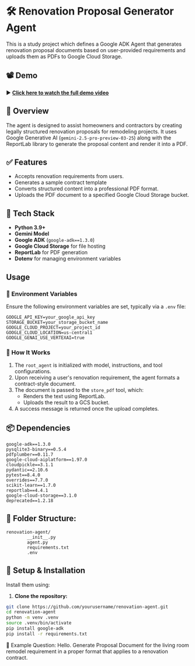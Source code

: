 # 🛠️ Renovation Proposal Generator Agent

This is a study project which defines a Google ADK Agent that generates renovation proposal documents based on user-provided requirements and uploads them as PDFs to Google Cloud Storage.


## 📽️ Demo

▶️ **[Click here to watch the full demo video](media/renovation-proposal-agent.mp4)**  

## 🚀 Overview

The agent is designed to assist homeowners and contractors by creating legally structured renovation proposals for remodeling projects. It uses Google Generative AI (`gemini-2.5-pro-preview-03-25`) along with the ReportLab library to generate the proposal content and render it into a PDF.

## ✅ Features

- Accepts renovation requirements from users.
- Generates a sample contract template
- Converts structured content into a professional PDF format.
- Uploads the PDF document to a specified Google Cloud Storage bucket.

## 🧱 Tech Stack
- **Python 3.9+**
- **Gemini Model**
- **Google ADK** (`google-adk==1.3.0`)
- **Google Cloud Storage** for file hosting
- **ReportLab** for PDF generation
- **Dotenv** for managing environment variables

## Usage

### 🔐 Environment Variables

Ensure the following environment variables are set, typically via a `.env` file:

```
GOOGLE_API_KEY=your_google_api_key
STORAGE_BUCKET=your_storage_bucket_name
GOOGLE_CLOUD_PROJECT=your_project_id
GOOGLE_CLOUD_LOCATION=us-central1
GOOGLE_GENAI_USE_VERTEXAI=true
```


### 🧠 How It Works

1. The `root_agent` is initialized with model, instructions, and tool configurations.
2. Upon receiving a user's renovation requirement, the agent formats a contract-style document.
3. The document is passed to the `store_pdf` tool, which:
   - Renders the text using ReportLab.
   - Uploads the result to a GCS bucket.
4. A success message is returned once the upload completes.

## 📦 Dependencies

```
google-adk==1.3.0
pysqlite3-binary==0.5.4
pdfplumber==0.11.7
google-cloud-aiplatform==1.97.0
cloudpickle==3.1.1
pydantic==2.10.6
pytest==8.4.0
overrides==7.7.0
scikit-learn==1.7.0
reportlab==4.4.1
google-cloud-storage==3.1.0
deprecated==1.2.18
```

## 📂 Folder Structure:
```
renovation-agent/
        __init__.py
        agent.py
        requirements.txt
        .env
```

## 🔧 Setup & Installation
Install them using:
1. **Clone the repository:**

```bash
git clone https://github.com/yourusername/renovation-agent.git
cd renovation-agent
python -m venv .venv
source .venv/bin/activate
pip install google-adk
pip install -r requirements.txt
```

📌 Example Question: Hello. Generate Proposal Document for the living room remodel requirement in a proper format that applies to a renovation contract.
